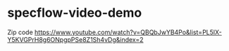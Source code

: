 # specflow-video-demo
Zip code
https://www.youtube.com/watch?v=QBQbJwYB4Po&list=PL5lX-Y5KVGPrH8g6ONpgpPSe8Z1Sh4vDg&index=2
